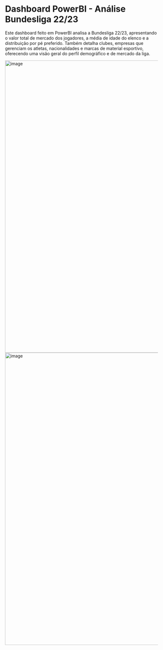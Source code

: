 # Dashboard PowerBI - Análise Bundesliga 22/23
Este dashboard feito em PowerBI analisa a Bundesliga 22/23, apresentando o valor total de mercado dos jogadores, a média de idade do elenco e a distribuição por pé preferido. Também detalha clubes, empresas que gerenciam os atletas, nacionalidades e marcas de material esportivo, oferecendo uma visão geral do perfil demográfico e de mercado da liga.

<img width="1785" height="959" alt="image" src="https://github.com/user-attachments/assets/a89db079-da3b-446c-8b80-d425b6cb5e9e" />

<img width="1785" height="959" alt="image" src="https://github.com/user-attachments/assets/a14d0321-8743-4865-b1b6-46086520d591" />

